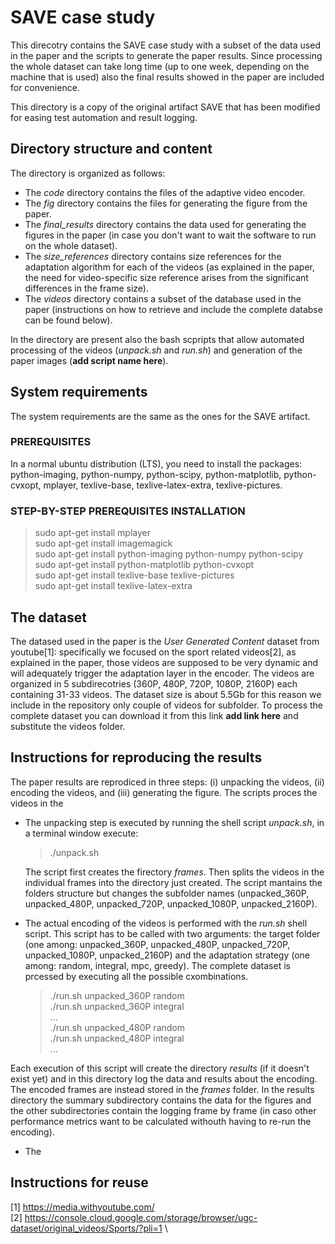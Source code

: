 # SAVE case study 
This direcotry contains the SAVE case study with a subset of the data used in the paper and the scripts to generate the paper results. Since processing the whole dataset can take long time (up to one week, depending on the machine that is used) also the final results showed in the paper are included for convenience.

This directory is a copy of the original artifact SAVE that has been modified for easing test automation and result logging.

## Directory structure and content
The directory is organized as follows:
  * The *code* directory contains the files of the adaptive video encoder.
  * The *fig* directory contains the files for generating the figure from the paper.
  * The *final_results* directory contains the data used for generating the figures in the paper (in case you don't want to wait the software to run on the whole dataset).
  * The *size_references* directory contains size references for the adaptation algorithm for each of the videos (as explained in the paper, the need for video-specific size reference arises from the significant differences in the frame size).
  * The *videos* directory contains a subset of the database used in the paper (instructions on how to retrieve and include the complete databse can be found below).
  
In the directory are present also the bash scpripts that allow automated processing of the videos (*unpack.sh* and *run.sh*) and generation of the paper images (**add script name here**).

## System requirements
The system requirements are the same as the ones for the SAVE artifact.

### PREREQUISITES
In a normal ubuntu distribution (LTS), you need to install the packages:
python-imaging, python-numpy, python-scipy, python-matplotlib, python-cvxopt, mplayer, texlive-base, texlive-latex-extra, texlive-pictures.

### STEP-BY-STEP PREREQUISITES INSTALLATION
 > sudo apt-get install mplayer \
 > sudo apt-get install imagemagick \
 > sudo apt-get install python-imaging python-numpy python-scipy \
 > sudo apt-get install python-matplotlib python-cvxopt \
 > sudo apt-get install texlive-base texlive-pictures \
 > sudo apt-get install texlive-latex-extra 

## The dataset
The datased used in the paper is the *User Generated Content* dataset from youtube[1]: specifically we focused on the sport related videos[2], as explained in the paper, those videos are supposed to be very dynamic and will adequately trigger the adaptation layer in the encoder. The videos are organized in 5 subdirecotries (360P, 480P, 720P, 1080P, 2160P) each containing 31-33 videos. The dataset size is about 5.5Gb for this reason we include in the repository only couple of videos for subfolder. To process the complete dataset you can download it from this link **add link here** and substitute the videos folder.

## Instructions for reproducing the results
The paper results are reprodiced in three steps: (i) unpacking the videos, (ii) encoding the videos, and (iii) generating the figure. The scripts proces the videos in the 

  * The unpacking step is executed by running the shell script *unpack.sh*, in a terminal window execute:
    > ./unpack.sh 
    
    The script first creates the firectory *frames*. Then splits the videos in the individual frames into the directory just created. The script mantains the folders structure but changes the subfolder names (unpacked_360P, unpacked_480P, unpacked_720P, unpacked_1080P, unpacked_2160P).
    
  * The actual encoding of the videos is performed with the *run.sh* shell script. This script has to be called with two arguments: the target folder (one among: unpacked_360P, unpacked_480P, unpacked_720P, unpacked_1080P, unpacked_2160P) and the adaptation strategy (one among: random, integral, mpc, greedy). The complete dataset is prcessed by executing all the possible cxombinations.
    > ./run.sh unpacked_360P random \
    > ./run.sh unpacked_360P integral \
    > ... \
    > ./run.sh unpacked_480P random \
    > ./run.sh unpacked_480P integral \
    > ... 
    
Each execution of this script will create the directory *results* (if it doesn't exist yet) and in this directory log the data and results about the encoding. The encoded frames are instead stored in the *frames* folder. In the results directory the summary subdirectory contains the data for the figures and the other subdirectories contain the logging frame by frame (in caso other performance metrics want to be calculated withouth having to re-run the encoding).

  * The 

## Instructions for reuse



[1] https://media.withyoutube.com/ \
[2] https://console.cloud.google.com/storage/browser/ugc-dataset/original_videos/Sports/?pli=1 \
